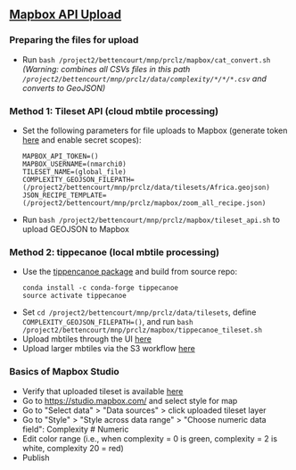 
## [Mapbox API Upload](https://docs.mapbox.com/api/maps/#tilesets) ##

### Preparing the files for upload  ###
* Run `bash /project2/bettencourt/mnp/prclz/mapbox/cat_convert.sh` 
  *(Warning: combines all CSVs files in this path `/project2/bettencourt/mnp/prclz/data/complexity/*/*/*.csv` and converts to GeoJSON)*

 ### Method 1: Tileset API (cloud mbtile processing) ###
 * Set the following parameters for file uploads to Mapbox (generate token [here](https://account.mapbox.com/access-tokens/create) and enable secret scopes):
    ```
    MAPBOX_API_TOKEN=()
    MAPBOX_USERNAME=(nmarchi0)
    TILESET_NAME=(global_file)
    COMPLEXITY_GEOJSON_FILEPATH=(/project2/bettencourt/mnp/prclz/data/tilesets/Africa.geojson)
    JSON_RECIPE_TEMPLATE=(/project2/bettencourt/mnp/prclz/mapbox/zoom_all_recipe.json)
    ```
 * Run `bash /project2/bettencourt/mnp/prclz/mapbox/tileset_api.sh` to upload GEOJSON to Mapbox
 
 ### Method 2: tippecanoe (local mbtile processing) ###
 * Use the [tippencanoe package](https://github.com/mapbox/tippecanoe) and build from source repo:
   ```
   conda install -c conda-forge tippecanoe
   source activate tippecanoe
   ```
 * Set `cd /project2/bettencourt/mnp/prclz/data/tilesets`, define `COMPLEXITY_GEOJSON_FILEPATH=()`, and run `bash /project2/bettencourt/mnp/prclz/mapbox/tippecanoe_tileset.sh`
 * Upload mbtiles through the UI [here](https://studio.mapbox.com/tilesets/)
 * Upload larger mbtiles via the S3 workflow [here](https://docs.mapbox.com/api/maps/#retrieve-s3-credentials)
 
  ### Basics of Mapbox Studio ###
  * Verify that uploaded tileset is available [here](https://studio.mapbox.com/tilesets/)
  * Go to https://studio.mapbox.com/ and select style for map
  * Go to "Select data" > "Data sources" > click uploaded tileset layer 
  * Go to "Style" > "Style across data range" > "Choose numeric data field": Complexity # Numeric
  * Edit color range (i.e., when complexity = 0 is green, complexity = 2 is white, complexity 20 = red)
  * Publish
 
